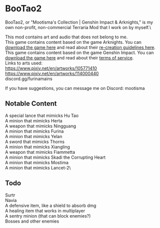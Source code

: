 # BooTao2
BooTao2, or "Mootisma's Collection | Genshin Impact & Arknights," is my own non-profit, non-commercial Terraria Mod that I work on by myself.\

This mod contains art and audio that does not belong to me.\
This game contains content based on the game Arknights. You can [download the game here](https://arknights.global/) and read about their [re-creation guidelines here](https://arknights.global/fankit/guidelines).\
This game contains content based on the game Genshin Impact. You can [download the game here](https://genshin.hoyoverse.com/en/) and read about their [terms of service](https://genshin.hoyoverse.com/en/company/terms).\
Links to arts used:  
https://www.pixiv.net/en/artworks/105771410  
https://www.pixiv.net/en/artworks/114000440  
discord.gg/furinamains  

If you have suggestions, you can message me on Discord: mootisma

## Notable Content
A special lance that mimicks Hu Tao\
A minion that mimicks Herta\
A weapon that mimicks Ningguang\
A minion that mimicks Furina\
A minion that mimicks Yelan\
A sword that mimicks Thorns\
A minion that mimicks Xiangling\
A weapon that mimicks Fiammetta\
A minion that mimicks Skadi the Corrupting Heart\
A minion that mimicks Mostima\
A minion that mimicks Lancet-2\

## Todo
Surtr\
Navia\
A defensive item, like a shield to absorb dmg\
A healing item that works in multiplayer\
A sentry minion (that can block enemies?)\
Bosses and other enemies
